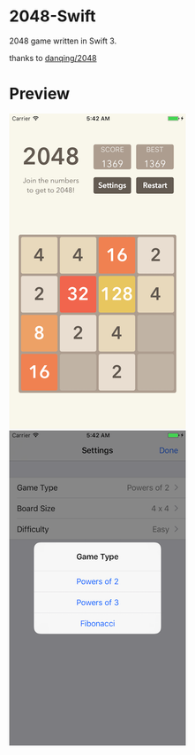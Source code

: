 # 2048-Swift

2048 game written in Swift 3.

thanks to [danqing/2048](https://github.com/danqing/2048)

# Preview
![1](https://github.com/defineifelse/2048-Swift/blob/master/Screenshots/screenshot1.png)
![2](https://github.com/defineifelse/2048-Swift/blob/master/Screenshots/screenshot2.png)